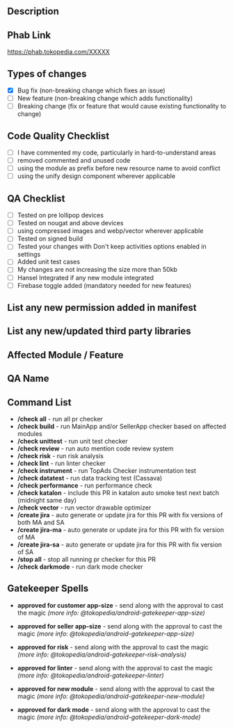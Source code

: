 ## Description

## Phab Link
https://phab.tokopedia.com/XXXXX

## Types of changes
<!--- What types of changes does your code introduce? Put an `x` in all the boxes that apply: -->
- [x] Bug fix (non-breaking change which fixes an issue)
- [ ] New feature (non-breaking change which adds functionality)
- [ ] Breaking change (fix or feature that would cause existing functionality to change)

## Code Quality Checklist
- [ ] I have commented my code, particularly in hard-to-understand areas
- [ ] removed commented and unused code
- [ ] using the module as prefix before new resource name to avoid conflict
- [ ] using the unify design component wherever applicable

## QA Checklist
- [ ] Tested on pre lollipop devices
- [ ] Tested on nougat and above devices
- [ ] using compressed images and webp/vector wherever applicable
- [ ] Tested on signed build
- [ ] Tested your changes with Don't keep activities options enabled in settings
- [ ] Added unit test cases
- [ ] My changes are not increasing the size more than 50kb
- [ ] Hansel Integrated if any new module integrated
- [ ] Firebase toggle added (mandatory needed for new features)

## List any new permission added in manifest

## List any new/updated third party libraries

## Affected Module / Feature

## QA Name

## Command List
- **/check all** - run all pr checker
- **/check build** - run MainApp and/or SellerApp checker based on affected modules
- **/check unittest** - run unit test checker
- **/check review** - run auto mention code review system
- **/check risk** - run risk analysis
- **/check lint** - run linter checker
- **/check instrument** - run TopAds Checker instrumentation test
- **/check datatest** - run data tracking test (Cassava)
- **/check performance** - run performance check
- **/check katalon** - include this PR in katalon auto smoke test next batch (midnight same day)
- **/check vector** - run vector drawable optimizer
- **/create jira** - auto generate or update jira for this PR with fix versions of both MA and SA
- **/create jira-ma** - auto generate or update jira for this PR with fix version of MA
- **/create jira-sa** - auto generate or update jira for this PR with fix version of SA
- **/stop all** - stop all running pr checker for this PR
- **/check darkmode** - run dark mode checker

## Gatekeeper Spells
- **approved for customer app-size** - send along with the approval to cast the magic
*(more info: @tokopedia/android-gatekeeper-app-size)*

- **approved for seller app-size** - send along with the approval to cast the magic
*(more info: @tokopedia/android-gatekeeper-app-size)*

- **approved for risk** - send along with the approval to cast the magic 
*(more info: @tokopedia/android-gatekeeper-risk-analysis)*

- **approved for linter** - send along with the approval to cast the magic 
*(more info: @tokopedia/android-gatekeeper-linter)*

- **approved for new module** - send along with the approval to cast the magic 
*(more info: @tokopedia/android-gatekeeper-new-module)*

- **approved for dark mode** - send along with the approval to cast the magic
*(more info: @tokopedia/android-gatekeeper-dark-mode)*


